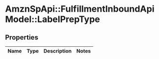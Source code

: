 # AmznSpApi::FulfillmentInboundApiModel::LabelPrepType

## Properties
Name | Type | Description | Notes
------------ | ------------- | ------------- | -------------


